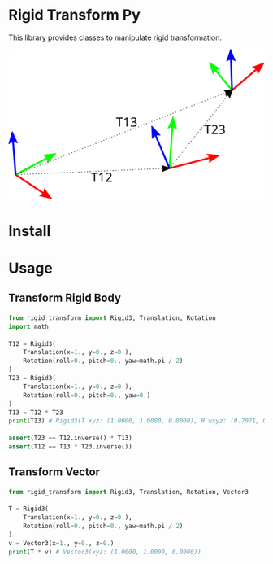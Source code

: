 # Rigid Transform Py

This library provides classes to manipulate rigid transformation.

![demo](images/transform.svg "transform demostration")

# Install


# Usage

## Transform Rigid Body

```python
from rigid_transform import Rigid3, Translation, Rotation
import math

T12 = Rigid3(
	Translation(x=1., y=0., z=0.), 
	Rotation(roll=0., pitch=0., yaw=math.pi / 2)
)
T23 = Rigid3(
	Translation(x=1., y=0., z=0.), 
	Rotation(roll=0., pitch=0., yaw=0.)
)
T13 = T12 * T23
print(T13) # Rigid3(T xyz: (1.0000, 1.0000, 0.0000), R wxyz: (0.7071, 0.0000, 0.0000, 0.7071))

assert(T23 == T12.inverse() * T13)
assert(T12 == T13 * T23.inverse())
```

## Transform Vector

```python
from rigid_transform import Rigid3, Translation, Rotation, Vector3

T = Rigid3(
	Translation(x=1., y=0., z=0.), 
	Rotation(roll=0., pitch=0., yaw=math.pi / 2)
)
v = Vector3(x=1., y=0., z=0.)
print(T * v) # Vector3(xyz: (1.0000, 1.0000, 0.0000))
```
